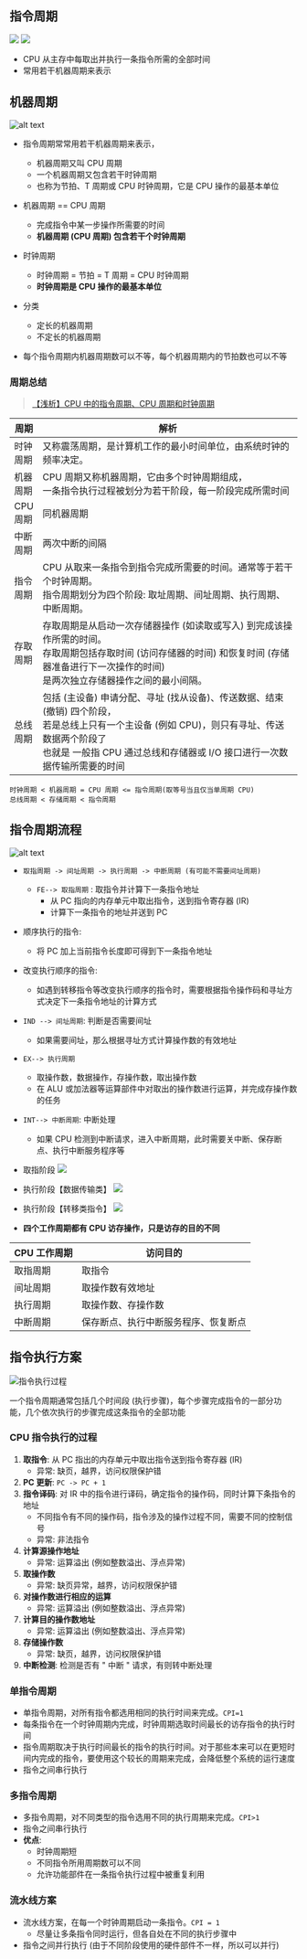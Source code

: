 ## 指令周期

![](./images/Pasted%20image%2020241025215410.png)
![](./images/Pasted%20image%2020241025215423.png)

- CPU 从主存中每取出并执行一条指令所需的全部时间
- 常用若干机器周期来表示

## 机器周期

![alt text](images/image-2.png)

- 指令周期常常用若干机器周期来表示，
  - 机器周期又叫 CPU 周期
  - 一个机器周期又包含若干时钟周期
  - 也称为节拍、T 周期或 CPU 时钟周期，它是 CPU 操作的最基本单位
- 机器周期 == CPU 周期
  - 完成指令中某一步操作所需要的时间
  - **机器周期 (CPU 周期) 包含若干个时钟周期**
- 时钟周期
  - 时钟周期 = 节拍 = T 周期 = CPU 时钟周期
  - **时钟周期是 CPU 操作的最基本单位**
- 分类
  - 定长的机器周期
  - 不定长的机器周期

- 每个指令周期内机器周期数可以不等，每个机器周期内的节拍数也可以不等

### 周期总结

> [【浅析】CPU 中的指令周期、CPU 周期和时钟周期](https://zhuanlan.zhihu.com/p/90829922)

| 周期 | 解析|
|--|--|
| 时钟<br/>周期| 又称震荡周期，是计算机工作的最小时间单位，由系统时钟的频率决定。|
| 机器<br/>周期| CPU 周期又称机器周期，它由多个时钟周期组成，<br/>一条指令执行过程被划分为若干阶段，每一阶段完成所需时间 |
| CPU<br/>周期 | 同机器周期|
| 中断<br/>周期| 两次中断的间隔|
| 指令<br/>周期| CPU 从取来一条指令到指令完成所需要的时间。通常等于若干个时钟周期。<br/>指令周期划分为四个阶段: 取址周期、间址周期、执行周期、中断周期。|
| 存取<br/>周期| 存取周期是从启动一次存储器操作 (如读取或写入) 到完成该操作所需的时间。<br/>存取周期包括存取时间 (访问存储器的时间) 和恢复时间 (存储器准备进行下一次操作的时间)<br/>是两次独立存储器操作之间的最小间隔。|
| 总线<br/>周期| 包括 (主设备) 申请分配、寻址 (找从设备)、传送数据、结束 (撤销) 四个阶段，<br/>若是总线上只有一个主设备 (例如 CPU)，则只有寻址、传送数据两个阶段了 <br/>也就是 一般指 CPU 通过总线和存储器或 I/O 接口进行一次数据传输所需要的时间 |

    时钟周期 < 机器周期 = CPU 周期 <= 指令周期(取等号当且仅当单周期 CPU)
    总线周期 < 存储周期 < 指令周期

## 指令周期流程

![alt text](images/image-3.png)

- `取指周期 -> 间址周期 -> 执行周期 -> 中断周期 (有可能不需要间址周期)`
  - `FE--> 取指周期` : 取指令并计算下一条指令地址
    - 从 PC 指向的内存单元中取出指令，送到指令寄存器 (IR)
    - 计算下一条指令的地址并送到 PC
- 顺序执行的指令:
  - 将 PC 加上当前指令长度即可得到下一条指令地址
- 改变执行顺序的指令:
  - 如遇到转移指令等改变执行顺序的指令时，需要根据指令操作码和寻址方式决定下一条指令地址的计算方式
- `IND --> 间址周期`: 判断是否需要间址
  - 如果需要间址，那么根据寻址方式计算操作数的有效地址
- `EX--> 执行周期`
  - 取操作数，数据操作，存操作数，取出操作数
  - 在 ALU 或加法器等运算部件中对取出的操作数进行运算，并完成存操作数的任务
- `INT--> 中断周期`: 中断处理
  - 如果 CPU 检测到中断请求，进入中断周期，此时需要关中断、保存断点、执行中断服务程序等

- 取指阶段
  ![](images/Pasted%20image%2020240913124134.png)
- 执行阶段【数据传输类】
  ![](images/Pasted%20image%2020240913124156.png)
- 执行阶段【转移类指令】
   ![](images/Pasted%20image%2020240913124227.png)
- **四个工作周期都有 CPU 访存操作，只是访存的目的不同**

| CPU 工作周期  | 访问目的                             |
|---------------|--------------------------------------|
| 取指周期      | 取指令                               |
| 间址周期      | 取操作数有效地址                     |
| 执行周期      | 取操作数、存操作数                   |
| 中断周期      | 保存断点、执行中断服务程序、恢复断点 |

## 指令执行方案

![指令执行过程](images/Pasted%20image%2020240912161051.png)

一个指令周期通常包括几个时间段 (执行步骤)，每个步骤完成指令的一部分功能，几个依次执行的步骤完成这条指令的全部功能

### CPU 指令执行的过程

1. **取指令**: 从 PC 指出的内存单元中取出指令送到指令寄存器 (IR)
   - 异常: 缺页，越界，访问权限保护错
2. **PC 更新**: `PC -> PC + 1`
3. **指令译码**: 对 IR 中的指令进行译码，确定指令的操作码，同时计算下条指令的地址
   - 不同指令有不同的操作码，指令涉及的操作过程不同，需要不同的控制信号
   - 异常: 非法指令
4. **计算源操作地址**
   - 异常: 运算溢出 (例如整数溢出、浮点异常)
5. **取操作数**
   - 异常: 缺页异常，越界，访问权限保护错
6. **对操作数进行相应的运算**
   - 异常: 运算溢出 (例如整数溢出、浮点异常)
7. **计算目的操作数地址**
   - 异常: 运算溢出 (例如整数溢出、浮点异常)
8. **存储操作数**
   - 异常: 缺页，越界，访问权限保护错
9. **中断检测**: 检测是否有 " 中断 " 请求，有则转中断处理

### 单指令周期

- 单指令周期，对所有指令都选用相同的执行时间来完成。`CPI=1`
- 每条指令在一个时钟周期内完成，时钟周期选取时间最长的访存指令的执行时间
- 指令周期取决于执行时间最长的指令的执行时间。对于那些本来可以在更短时间内完成的指令，要使用这个较长的周期来完成，会降低整个系统的运行速度
- 指令之间串行执行

### 多指令周期

- 多指令周期，对不同类型的指令选用不同的执行周期来完成。`CPI>1`
- 指令之间串行执行
- **优点**:
  - 时钟周期短
  - 不同指令所用周期数可以不同
  - 允许功能部件在一条指令执行过程中被重复利用

### 流水线方案

- 流水线方案，在每一个时钟周期启动一条指令。`CPI = 1`
  - 尽量让多条指令同时运行，但各自处在不同的执行步骤中
- 指令之间并行执行 (由于不同阶段使用的硬件部件不一样，所以可以并行)
